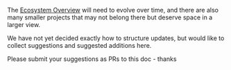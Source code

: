 The [Ecosystem Overview](https://gitlab.com/bluesky-community1/decentralized-ecosystem/-/blob/master/README.md)
will need to evolve over time, and there are also many smaller projects that may not belong there but deserve space in a larger view.

We have not yet decided exactly how to structure updates, but would like to collect suggestions and suggested additions here.

Please submit your suggestions as PRs to this doc - thanks
